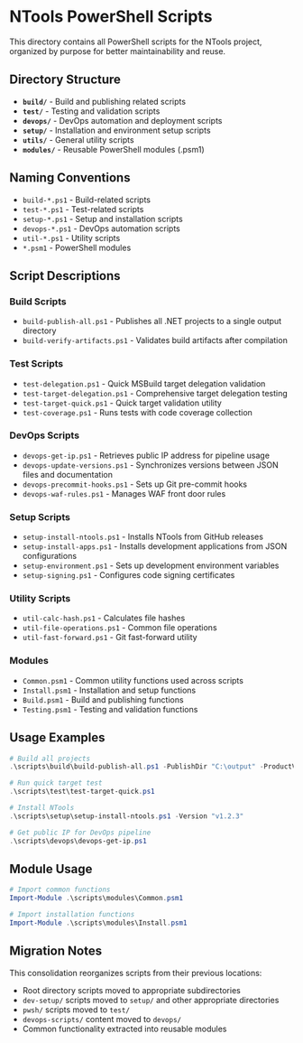 # NTools PowerShell Scripts

This directory contains all PowerShell scripts for the NTools project, organized by purpose for better maintainability and reuse.

## Directory Structure

- **`build/`** - Build and publishing related scripts
- **`test/`** - Testing and validation scripts  
- **`devops/`** - DevOps automation and deployment scripts
- **`setup/`** - Installation and environment setup scripts
- **`utils/`** - General utility scripts
- **`modules/`** - Reusable PowerShell modules (.psm1)

## Naming Conventions

- `build-*.ps1` - Build-related scripts
- `test-*.ps1` - Test-related scripts
- `setup-*.ps1` - Setup and installation scripts
- `devops-*.ps1` - DevOps automation scripts
- `util-*.ps1` - Utility scripts
- `*.psm1` - PowerShell modules

## Script Descriptions

### Build Scripts
- `build-publish-all.ps1` - Publishes all .NET projects to a single output directory
- `build-verify-artifacts.ps1` - Validates build artifacts after compilation

### Test Scripts  
- `test-delegation.ps1` - Quick MSBuild target delegation validation
- `test-target-delegation.ps1` - Comprehensive target delegation testing
- `test-target-quick.ps1` - Quick target validation utility
- `test-coverage.ps1` - Runs tests with code coverage collection

### DevOps Scripts
- `devops-get-ip.ps1` - Retrieves public IP address for pipeline usage
- `devops-update-versions.ps1` - Synchronizes versions between JSON files and documentation
- `devops-precommit-hooks.ps1` - Sets up Git pre-commit hooks
- `devops-waf-rules.ps1` - Manages WAF front door rules

### Setup Scripts
- `setup-install-ntools.ps1` - Installs NTools from GitHub releases
- `setup-install-apps.ps1` - Installs development applications from JSON configurations
- `setup-environment.ps1` - Sets up development environment variables
- `setup-signing.ps1` - Configures code signing certificates

### Utility Scripts
- `util-calc-hash.ps1` - Calculates file hashes
- `util-file-operations.ps1` - Common file operations
- `util-fast-forward.ps1` - Git fast-forward utility

### Modules
- `Common.psm1` - Common utility functions used across scripts
- `Install.psm1` - Installation and setup functions
- `Build.psm1` - Build and publishing functions
- `Testing.psm1` - Testing and validation functions

## Usage Examples

```powershell
# Build all projects
.\scripts\build\build-publish-all.ps1 -PublishDir "C:\output" -ProductVersion "1.0.0"

# Run quick target test
.\scripts\test\test-target-quick.ps1

# Install NTools
.\scripts\setup\setup-install-ntools.ps1 -Version "v1.2.3"

# Get public IP for DevOps pipeline
.\scripts\devops\devops-get-ip.ps1
```

## Module Usage

```powershell
# Import common functions
Import-Module .\scripts\modules\Common.psm1

# Import installation functions  
Import-Module .\scripts\modules\Install.psm1
```

## Migration Notes

This consolidation reorganizes scripts from their previous locations:
- Root directory scripts moved to appropriate subdirectories
- `dev-setup/` scripts moved to `setup/` and other appropriate directories
- `pwsh/` scripts moved to `test/`
- `devops-scripts/` content moved to `devops/`
- Common functionality extracted into reusable modules
